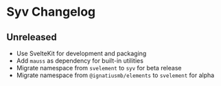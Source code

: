 # Syv Changelog

## Unreleased

- Use SvelteKit for development and packaging
- Add `mauss` as dependency for built-in utilities
- Migrate namespace from `svelement` to `syv` for beta release
- Migrate namespace from `@ignatiusmb/elements` to `svelement` for alpha
